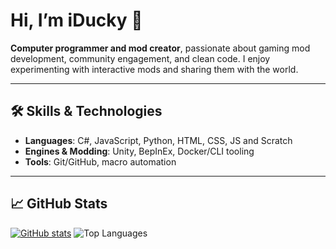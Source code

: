 # Hi, I’m iDucky 👋

**Computer programmer and mod creator**, passionate about gaming mod development, community engagement, and clean code. I enjoy experimenting with interactive mods and sharing them with the world.

---

## 🛠️ Skills & Technologies

- **Languages**: C#, JavaScript, Python, HTML, CSS, JS and Scratch
- **Engines & Modding**: Unity, BepInEx, Docker/CLI tooling  
- **Tools**: Git/GitHub, macro automation  

---

## 📈 GitHub Stats

[![GitHub stats](https://github-readme-stats.vercel.app/api?username=i-duckyy&show_icons=true&theme=great-gatsby&show=prs_merged)](https://github.com/i-duckyy)
![Top Languages](https://github-readme-stats.vercel.app/api/top-langs/?username=i-duckyy&theme=great-gatsby)
